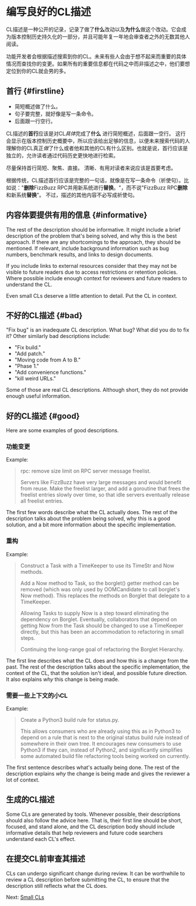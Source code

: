 # 编写良好的CL描述



CL描述是一种公开的记录，记录了做了**什么**改动以及**为什么**做这个改动。它会成为版本控制历史持久化的一部分，并且可能年复一年地会审查者之外的无数其他人阅读。

功能开发者会根据描述搜索到你的CL。未来有些人会由于想不起来而重要的具体情况而查找你的变更。如果所有的重要信息都在代码之中而非描述之中，他们要想定位到你的CL就会男的多。

## 首行 {#firstline}

*   简短概述做了什么。
*   句子要完整，就好像是写一条命令。
*   后面跟一行空行。

CL描述的**首行**应该是对CL*具体*完成了**什么** 进行简短概述，后面跟一空行。
这行会显示在版本控制历史概要中，所以应该给出足够的信息，以便未来搜索代码的人理解你的CL真正*做*了什么或者他和其他的CL有什么区别。也就是说，首行应该是独立的，允许读者通过代码历史更快地进行检索。

尽量保持首行简短、聚焦、直接。
清晰、有用对读者来说应该是首要考虑。

根据传统，CL描述首行应该是完整的一句话，就像是在写一条命令（祈使句）。比如说：\"**删除**FizzBuzz RPC并用新系统进行**替换**。"，而不说\"FizzBuzz RPC**删除**和新系统**替换**"。
不过，描述的其他内容不必写成祈使句。

## 内容体要提供有用的信息 {#informative}

The rest of the description should be informative. It might include a brief
description of the problem that's being solved, and why this is the best
approach. If there are any shortcomings to the approach, they should be
mentioned. If relevant, include background information such as bug numbers,
benchmark results, and links to design documents.

If you include links to external resources consider that they may not be visible
to future readers due to access restrictions or retention policies. Where
possible include enough context for reviewers and future readers to understand
the CL.

Even small CLs deserve a little attention to detail. Put the CL in context.

## 不好的CL描述 {#bad}

"Fix bug" is an inadequate CL description. What bug? What did you do to fix it?
Other similarly bad descriptions include:

-   "Fix build."
-   "Add patch."
-   "Moving code from A to B."
-   "Phase 1."
-   "Add convenience functions."
-   "kill weird URLs."

Some of those are real CL descriptions. Although short, they do not provide
enough useful information.

## 好的CL描述 {#good}

Here are some examples of good descriptions.

### 功能变更

Example:

> rpc: remove size limit on RPC server message freelist.
>
> Servers like FizzBuzz have very large messages and would benefit from reuse.
> Make the freelist larger, and add a goroutine that frees the freelist entries
> slowly over time, so that idle servers eventually release all freelist
> entries.

The first few words describe what the CL actually does. The rest of the
description talks about the problem being solved, why this is a good solution,
and a bit more information about the specific implementation.

### 重构

Example:

> Construct a Task with a TimeKeeper to use its TimeStr and Now methods.
>
> Add a Now method to Task, so the borglet() getter method can be removed (which
> was only used by OOMCandidate to call borglet's Now method). This replaces the
> methods on Borglet that delegate to a TimeKeeper.
>
> Allowing Tasks to supply Now is a step toward eliminating the dependency on
> Borglet. Eventually, collaborators that depend on getting Now from the Task
> should be changed to use a TimeKeeper directly, but this has been an
> accommodation to refactoring in small steps.
>
> Continuing the long-range goal of refactoring the Borglet Hierarchy.

The first line describes what the CL does and how this is a change from the
past. The rest of the description talks about the specific implementation, the
context of the CL, that the solution isn't ideal, and possible future direction.
It also explains *why* this change is being made.

### 需要一些上下文的小CL

Example:

> Create a Python3 build rule for status.py.
>
> This allows consumers who are already using this as in Python3 to depend on a
> rule that is next to the original status build rule instead of somewhere in
> their own tree. It encourages new consumers to use Python3 if they can,
> instead of Python2, and significantly simplifies some automated build file
> refactoring tools being worked on currently.

The first sentence describes what's actually being done. The rest of the
description explains *why* the change is being made and gives the reviewer a lot
of context.

## 生成的CL描述

Some CLs are generated by tools. Whenever possible, their descriptions should
also follow the advice here. That is, their first line should be short, focused,
and stand alone, and the CL description body should include informative details
that help reviewers and future code searchers understand each CL's effect.

## 在提交CL前审查其描述

CLs can undergo significant change during review. It can be worthwhile to review
a CL description before submitting the CL, to ensure that the description still
reflects what the CL does.

Next: [Small CLs](small-cls.md)
